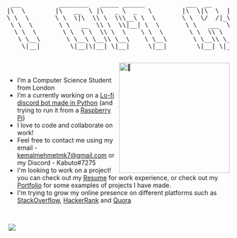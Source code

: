 

<pre>
 ___          ________   _____ ______           ___  __     ________   ________   ___  ___   _________   ________     
|\  \        |\   __  \ |\   _ \  _   \        |\  \|\  \  |\   __  \ |\   __  \ |\  \|\  \ |\___   ___\|\   __  \    
\ \  \       \ \  \|\  \\ \  \\\__\ \  \       \ \  \/  /|_\ \  \|\  \\ \  \|\ /_\ \  \\\  \\|___ \  \_|\ \  \|\  \   
 \ \  \       \ \   __  \\ \  \\|__| \  \       \ \   ___  \\ \   __  \\ \   __  \\ \  \\\  \    \ \  \  \ \  \\\  \  
  \ \  \       \ \  \ \  \\ \  \    \ \  \       \ \  \\ \  \\ \  \ \  \\ \  \|\  \\ \  \\\  \    \ \  \  \ \  \\\  \ 
   \ \__\       \ \__\ \__\\ \__\    \ \__\       \ \__\\ \__\\ \__\ \__\\ \_______\\ \_______\    \ \__\  \ \_______\
    \|__|        \|__|\|__| \|__|     \|__|        \|__| \|__| \|__|\|__| \|_______| \|_______|     \|__|   \|_______|
                                                                                                                      
</pre>
<p>&nbsp;<img align="right" width="250" alt="🦑" src="https://count.getloli.com/get/@:kabuto-mk7?theme=gelbooru"></p>

- I’m a Computer Science Student from London
- I’m a currently working on a <a href="https://github.com/kabuto-mk7/lofi-bot">Lo-fi discord bot made in Python</a> (and trying to run it from a <a href = "https://pbs.twimg.com/media/FLGu6x7XoAUVB5r?format=jpg&name=large">Raspberry Pi</a>)
- I love to code and collaborate on work! 
- Feel free to contact me using my email - kemalmehmetmk7@gmail.com or my Discord - Kabuto#7275
- I'm looking to work on a project! you can check out my <a href="https://drive.google.com/file/d/1U3zUH84RrbiJQ1Ac7opHKC2ko7geSpte/view?usp=sharing">Resume</a> for work experience, or check out my <a href="https://kabuto-mk7.github.io">Portfolio</a> for some examples of projects I have made.
- I'm trying to grow my online presence on different platforms such as <a href="https://stackoverflow.com/users/14565309/kabuto">StackOverflow</a>, <a href="https://www.hackerrank.com/kemalmehmetmk7">HackerRank</a> and <a href="https://www.quora.com/profile/Kemal-93">Quora</a>


<br>

<p>&nbsp;<img align="bottom right" src="https://user-images.githubusercontent.com/22963968/114021347-e3c48b80-9870-11eb-8bc8-998bf39b4d0d.png"/></p>

